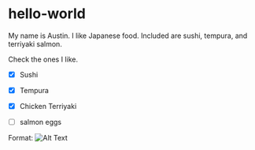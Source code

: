 # hello-world
 
My name is Austin. I like Japanese food.
Included are sushi, tempura, and terriyaki salmon. 

Check the ones I like. 
- [x] Sushi
- [x] Tempura
- [x] Chicken Terriyaki
- [ ] salmon eggs
 
 
Format: ![Alt Text](http://www.harusushi.com/wp-content/uploads/2015/06/sushi_and_sashimi_for_two.jpg)

